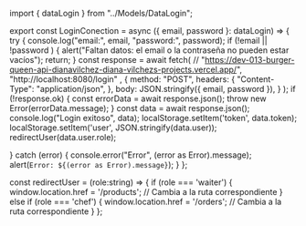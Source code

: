 import { dataLogin } from "../Models/DataLogin";

export const LoginConection = async ({ email, password }: dataLogin) => {
  try {
    console.log("email:", email, "password:", password);
    if (!email || !password ) {
          alert("Faltan datos: el email o la contraseña no pueden estar vacíos");
          return;
        }
    const response = await fetch(
    //   "https://dev-013-burger-queen-api-dianavilchez-diana-vilchezs-projects.vercel.app/",
    "http://localhost:8080/login" ,
      {
        method: "POST",
        headers: {
          "Content-Type": "application/json",
        },
        body: JSON.stringify({ email, password }),
      }
    );
    if (!response.ok) {
      const errorData = await response.json();
      throw new Error(errorData.message);
    }
    const data = await response.json();
    console.log("Login exitoso", data);
    localStorage.setItem('token', data.token);
    localStorage.setItem('user', JSON.stringify(data.user));
    redirectUser(data.user.role);
    
  } catch (error) {
    console.error("Error", (error as Error).message);
    alert(`Error: ${(error as Error).message}`);
  }
};

const redirectUser = (role:string) => {
  if (role === 'waiter') {
    window.location.href = '/products'; // Cambia a la ruta correspondiente
  } else if (role === 'chef') {
    window.location.href = '/orders'; // Cambia a la ruta correspondiente
  }
};
